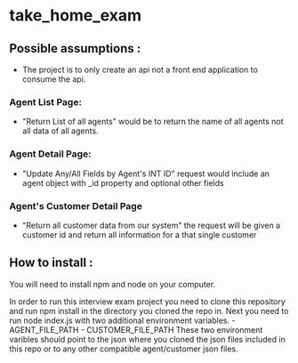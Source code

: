 # take_home_exam

## Possible assumptions :
- The project is to only create an api not a front end application to consume the api.
### Agent List Page:
- "Return List of all agents" would be to return the name of all agents not all data of all agents.
### Agent Detail Page:
- "Update Any/All Fields by Agent's INT ID" request would include an agent object with _id property and optional other fields
### Agent's Customer Detail Page
- "Return all customer data from our system" the request will be given a customer id and return all information for a that single customer

## How to install :
You will need to install npm and node on your computer.

In order to run this interview exam project you need to clone this repository and run npm install in the directory you cloned the repo in. Next you need to run node index.js with two additional environment variables.
    - AGENT_FILE_PATH
    - CUSTOMER_FILE_PATH
These two environment varibles should point to the json where you cloned the json files included in this repo or to any other compatible agent/customer json files.